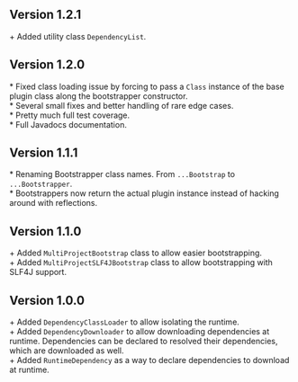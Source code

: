 Version 1.2.1
-------------

\+ Added utility class `DependencyList`.  


Version 1.2.0
-------------

\* Fixed class loading issue by forcing to pass a `Class` instance of the base plugin class along the bootstrapper constructor.  
\* Several small fixes and better handling of rare edge cases.  
\* Pretty much full test coverage.  
\* Full Javadocs documentation.  


Version 1.1.1
-------------

\* Renaming Bootstrapper class names. From `...Bootstrap` to `...Bootstrapper`.  
\* Bootstrappers now return the actual plugin instance instead of hacking around with reflections.  


Version 1.1.0
-------------

\+ Added `MultiProjectBootstrap` class to allow easier bootstrapping.  
\+ Added `MultiProjectSLF4JBootstrap` class to allow bootstrapping with SLF4J support.  


Version 1.0.0
-------------

\+ Added `DependencyClassLoader` to allow isolating the runtime.  
\+ Added `DependencyDownloader` to allow downloading dependencies at runtime. Dependencies can be declared to resolved their dependencies, which are
   downloaded as well.  
\+ Added `RuntimeDependency` as a way to declare dependencies to download at runtime.  

